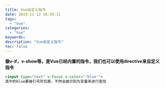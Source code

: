 ```yaml
---
title: Vue自定义指令
date: 2019-11-12 16:59:11
tags:
  - "Vue"
categories:
  - "Vue"
keywords:
description: "Vue自定义指令"
toc: false
---
```


**像v-if，v-show等，是Vue已经内置的指令，我们也可以使用directive来自定义指令**

``` html
<input type="text" v-focus v-color="'blue'">
其中的blue要被引号所包裹，不然会被识别为变量来进行查找
```
